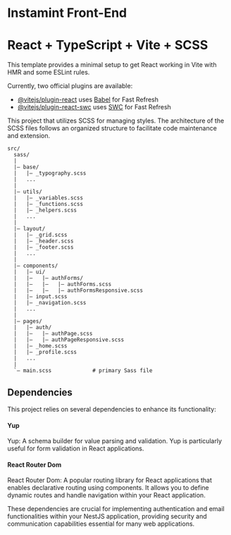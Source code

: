 # Instamint Front-End

# React + TypeScript + Vite + SCSS

This template provides a minimal setup to get React working in Vite with HMR and some ESLint rules.

Currently, two official plugins are available:

- [@vitejs/plugin-react](https://github.com/vitejs/vite-plugin-react/blob/main/packages/plugin-react/README.md) uses [Babel](https://babeljs.io/) for Fast Refresh
- [@vitejs/plugin-react-swc](https://github.com/vitejs/vite-plugin-react-swc) uses [SWC](https://swc.rs/) for Fast Refresh

This project that utilizes SCSS for managing styles. The architecture of the SCSS files follows an organized structure to facilitate code maintenance and extension.

```
src/
  sass/ 
  | 
  |– base/ 
  |   |– _typography.scss   
  |   ...                  
  | 
  |– utils/ 
  |   |– _variables.scss    
  |   |– _functions.scss   
  |   |– _helpers.scss     
  |   ...                 
  |
  |– layout/ 
  |   |– _grid.scss       
  |   |– _header.scss   
  |   |– _footer.scss     
  |   ...                 
  | 
  |– components/ 
  |   |– ui/
  |   |–   |– authForms/
  |   |–   |–   |– authForms.scss 
  |   |–   |–   |– authFormsResponsive.scss 
  |   |– input.scss   
  |   |– _navigation.scss   
  |   ...                 
  |
  |– pages/ 
  |   |– auth/
  |   |–   |– authPage.scss
  |   |–   |– authPageResponsive.scss
  |   |– _home.scss        
  |   |– _profile.scss     
  |   ...                 
  | 
  `– main.scss             # primary Sass file
```

## Dependencies

This project relies on several dependencies to enhance its functionality:

#### Yup
Yup: A schema builder for value parsing and validation. Yup is particularly useful for form validation in React applications.

#### React Router Dom
React Router Dom: A popular routing library for React applications that enables declarative routing using components. It allows you to define dynamic routes and handle navigation within your React application.

These dependencies are crucial for implementing authentication and email functionalities within your NestJS application, providing security and communication capabilities essential for many web applications.
